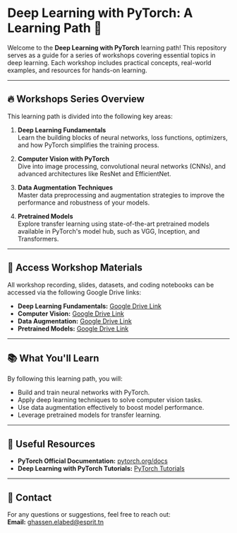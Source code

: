 # Deep Learning with PyTorch: A Learning Path 🚀

Welcome to the **Deep Learning with PyTorch** learning path! This repository serves as a guide for a series of workshops covering essential topics in deep learning. Each workshop includes practical concepts, real-world examples, and resources for hands-on learning.

---

## 🔥 Workshops Series Overview

This learning path is divided into the following key areas:

1. **Deep Learning Fundamentals**  
   Learn the building blocks of neural networks, loss functions, optimizers, and how PyTorch simplifies the training process.

2. **Computer Vision with PyTorch**  
   Dive into image processing, convolutional neural networks (CNNs), and advanced architectures like ResNet and EfficientNet.

3. **Data Augmentation Techniques**  
   Master data preprocessing and augmentation strategies to improve the performance and robustness of your models.

4. **Pretrained Models**  
   Explore transfer learning using state-of-the-art pretrained models available in PyTorch's model hub, such as VGG, Inception, and Transformers.

---

## 📂 Access Workshop Materials

All workshop recording, slides, datasets, and coding notebooks can be accessed via the following Google Drive links:

- **Deep Learning Fundamentals:** [Google Drive Link](https://drive.google.com/drive/folders/1SDMfvCUU6VgzujS-TPqG33cYn2y1eqJj?usp=sharing)  
- **Computer Vision:** [Google Drive Link](https://drive.google.com/drive/folders/1jVImCaRHCoUbNCAXCLPdwbXFIuinjJxg?usp=sharing)
- **Data Augmentation:** [Google Drive Link](https://drive.google.com/drive/folders/1O7RIhfGyn9vMRxavXVp2x7fAmkYReyrg?usp=sharing)
- **Pretrained Models:** [Google Drive Link](https://drive.google.com/drive/folders/1OKslW2Jpf2P4-aVY_Hmoy-QG9dYpBlo-?usp=sharing)
---

## 📚 What You'll Learn

By following this learning path, you will:  
- Build and train neural networks with PyTorch.  
- Apply deep learning techniques to solve computer vision tasks.  
- Use data augmentation effectively to boost model performance.  
- Leverage pretrained models for transfer learning.  

---

## 🔗 Useful Resources

- **PyTorch Official Documentation:** [pytorch.org/docs](https://pytorch.org/docs)  
- **Deep Learning with PyTorch Tutorials:** [PyTorch Tutorials](https://pytorch.org/tutorials/)  

---

## 📧 Contact

For any questions or suggestions, feel free to reach out:  
**Email:** [ghassen.elabed@esprit.tn](mailto:ghassen.elabed@esprit.tn)
